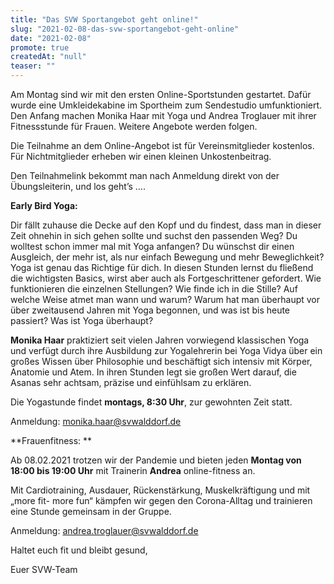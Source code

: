 ```yaml
---
title: "Das SVW Sportangebot geht online!"
slug: "2021-02-08-das-svw-sportangebot-geht-online"
date: "2021-02-08"
promote: true
createdAt: "null"
teaser: ""
---
```

Am Montag sind wir mit den ersten Online-Sportstunden gestartet. Dafür wurde eine Umkleidekabine im Sportheim zum Sendestudio umfunktioniert. Den Anfang machen Monika Haar mit Yoga und Andrea Troglauer mit ihrer Fitnessstunde für Frauen. Weitere Angebote werden folgen.


Die Teilnahme an dem Online-Angebot ist für Vereinsmitglieder kostenlos. Für Nichtmitglieder erheben wir einen kleinen Unkostenbeitrag.


Den Teilnahmelink bekommt man nach Anmeldung direkt von der Übungsleiterin, und los geht’s ….


**Early Bird Yoga:**


Dir fällt zuhause die Decke auf den Kopf und du findest, dass man in dieser Zeit ohnehin in sich gehen sollte und suchst den passenden Weg? Du wolltest schon immer mal mit Yoga anfangen? Du wünschst dir einen Ausgleich, der mehr ist, als nur einfach Bewegung und mehr Beweglichkeit? Yoga ist genau das Richtige für dich. In diesen Stunden lernst du fließend die wichtigsten Basics, wirst aber auch als Fortgeschrittener gefordert. Wie funktionieren die einzelnen Stellungen? Wie finde ich in die Stille? Auf welche Weise atmet man wann und warum? Warum hat man überhaupt vor über zweitausend Jahren mit Yoga begonnen, und was ist bis heute passiert? Was ist Yoga überhaupt?


**Monika Haar** praktiziert seit vielen Jahren vorwiegend klassischen Yoga und verfügt durch ihre Ausbildung zur Yogalehrerin bei Yoga Vidya über ein großes Wissen über Philosophie und beschäftigt sich intensiv mit Körper, Anatomie und Atem. In ihren Stunden legt sie großen Wert darauf, die Asanas sehr achtsam, präzise und einfühlsam zu erklären.


Die Yogastunde findet **montags, 8:30 Uhr**, zur gewohnten Zeit statt.


Anmeldung: monika.haar@svwalddorf.de



**Frauenfitness: **


Ab 08.02.2021 trotzen wir der Pandemie und bieten jeden **Montag von 18:00 bis 19:00 Uhr** mit Trainerin **Andrea** online-fitness an.


Mit Cardiotraining, Ausdauer, Rückenstärkung, Muskelkräftigung und mit „more fit- more fun“ kämpfen wir gegen den Corona-Alltag und trainieren eine Stunde gemeinsam in der Gruppe.


Anmeldung: andrea.troglauer@svwalddorf.de



Haltet euch fit und bleibt gesund,


Euer SVW-Team
